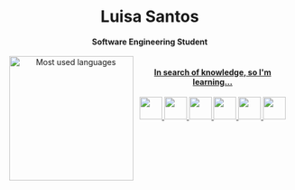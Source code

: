 <h1 align="center"> Luisa Santos </h1>

<div align="center">
<b>Software Engineering Student</b>

<br>
<br>

<section  style="display:flex">

<div>
<a href="https://github.com/luisasacramento">
<img loading="lazy" height="220em" src="https://github-readme-stats.vercel.app/api/top-langs/?username=luisasacramento&layout=compact&langs_count=7&theme=transparent&title_color=4a86d1"  alt="Most used languages"
             align="right">
</div>


<h4> In search of knowledge, so I'm learning...</h4>
<div align="">
<img src="https://cdn.jsdelivr.net/gh/devicons/devicon/icons/java/java-original.svg"  width="40" height="40" />
<img src="https://cdn.jsdelivr.net/gh/devicons/devicon/icons/angularjs/angularjs-original.svg" width="40" height="40" />
<img src="https://cdn.jsdelivr.net/gh/devicons/devicon/icons/kotlin/kotlin-original.svg" width="40" height="40"/>
<img src="https://cdn.jsdelivr.net/gh/devicons/devicon/icons/python/python-original.svg" width="40" height="40" />
<img src="https://cdn.jsdelivr.net/gh/devicons/devicon/icons/javascript/javascript-original.svg" width="40" height="40"/>
<img src="https://cdn.jsdelivr.net/gh/devicons/devicon/icons/react/react-original.svg" width="40" height="40"/>

</div>
          
          
          
          
          
          
          
</section>
